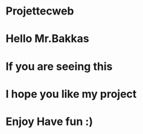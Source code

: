 # Projettecweb

# Hello Mr.Bakkas 

# If you are seeing this 
# I hope you like my project

# Enjoy Have fun :)
